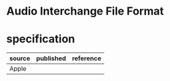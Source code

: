 # Audio Interchange File Format
# specification
| source | published         | reference
| ------ | ----------------- | ---------
| Apple
